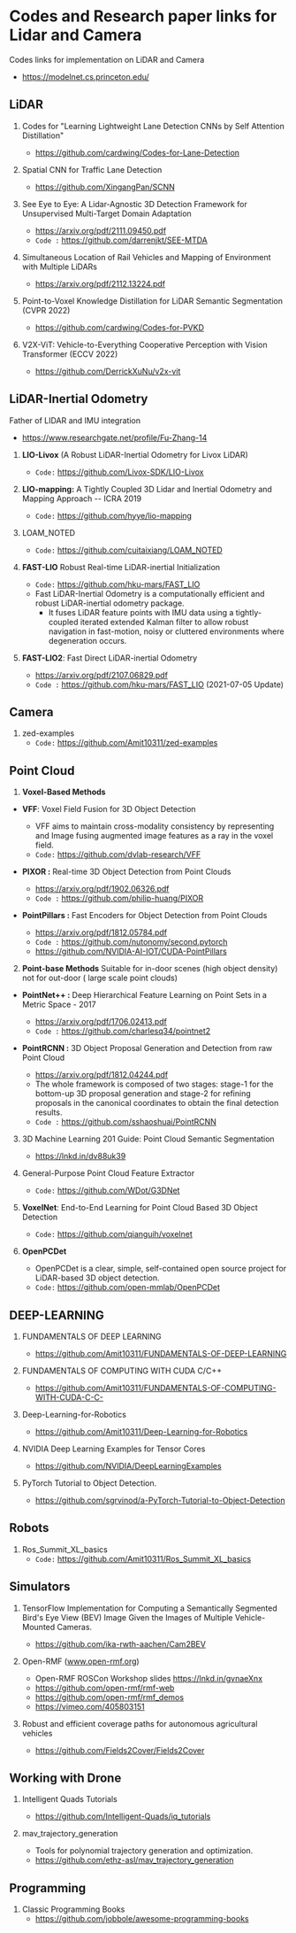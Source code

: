 # Codes and Research paper links for Lidar and Camera
Codes links for implementation on LiDAR and Camera

* https://modelnet.cs.princeton.edu/


## LiDAR

1. Codes for "Learning Lightweight Lane Detection CNNs by Self Attention Distillation" 
    * https://github.com/cardwing/Codes-for-Lane-Detection
    
2. Spatial CNN for Traffic Lane Detection 
   * https://github.com/XingangPan/SCNN 
   
3. See Eye to Eye: A Lidar-Agnostic 3D Detection Framework for Unsupervised Multi-Target Domain Adaptation
   * https://arxiv.org/pdf/2111.09450.pdf
   * `Code :` https://github.com/darrenjkt/SEE-MTDA
   
4. Simultaneous Location of Rail Vehicles and Mapping of Environment with Multiple LiDARs
   * https://arxiv.org/pdf/2112.13224.pdf 

5. Point-to-Voxel Knowledge Distillation for LiDAR Semantic Segmentation (CVPR 2022)
   * https://github.com/cardwing/Codes-for-PVKD

6. V2X-ViT: Vehicle-to-Everything Cooperative Perception with Vision Transformer (ECCV 2022)
   * https://github.com/DerrickXuNu/v2x-vit



## LiDAR-Inertial Odometry
Father of LIDAR and IMU integration  
  * https://www.researchgate.net/profile/Fu-Zhang-14

1. **LIO-Livox** (A Robust LiDAR-Inertial Odometry for Livox LiDAR)
   * `Code:` https://github.com/Livox-SDK/LIO-Livox


2. **LIO-mapping:** A Tightly Coupled 3D Lidar and Inertial Odometry and Mapping Approach --  ICRA 2019
   * `Code:` https://github.com/hyye/lio-mapping
     
     
3. LOAM_NOTED
   * `Code:` https://github.com/cuitaixiang/LOAM_NOTED

4. **FAST-LIO** Robust Real-time LiDAR-inertial Initialization 
   * `Code:` https://github.com/hku-mars/FAST_LIO
   * Fast LiDAR-Inertial Odometry is a computationally efficient and robust LiDAR-inertial odometry package. 
     * It fuses LiDAR feature points with IMU data using a tightly-coupled iterated extended Kalman filter to allow robust navigation in fast-motion, noisy or cluttered environments where degeneration occurs. 

5. **FAST-LIO2**: Fast Direct LiDAR-inertial Odometry 
   * https://arxiv.org/pdf/2107.06829.pdf 
   * `Code :` https://github.com/hku-mars/FAST_LIO  (2021-07-05 Update) 


## Camera
1. zed-examples
   * `Code:` https://github.com/Amit10311/zed-examples



## Point Cloud

1. **Voxel-Based Methods** 

* **VFF**: Voxel Field Fusion for 3D Object Detection
   * VFF aims to maintain cross-modality consistency by representing and Image fusing augmented image features as a ray in the voxel field.
   * `Code:` https://github.com/dvlab-research/VFF
   
* **PIXOR :** Real-time 3D Object Detection from Point Clouds
   * https://arxiv.org/pdf/1902.06326.pdf
   * `Code :` https://github.com/philip-huang/PIXOR

*  **PointPillars :** Fast Encoders for Object Detection from Point Clouds
   * https://arxiv.org/pdf/1812.05784.pdf
   *  `Code :` https://github.com/nutonomy/second.pytorch
   *  https://github.com/NVIDIA-AI-IOT/CUDA-PointPillars
   
2. **Point-base Methods** Suitable for in-door scenes (high object density) not for out-door ( large scale point clouds) 

* **PointNet++ :** Deep Hierarchical Feature Learning on Point Sets in a Metric Space - 2017 
   * https://arxiv.org/pdf/1706.02413.pdf
   * `Code :` https://github.com/charlesq34/pointnet2 
   
* **PointRCNN :** 3D Object Proposal Generation and Detection from raw Point Cloud  
   *  https://arxiv.org/pdf/1812.04244.pdf 
   *  The whole framework is composed of two stages: stage-1 for the bottom-up 3D proposal generation and stage-2 for refining proposals in the canonical coordinates to obtain the final detection results. 
   * `Code :` https://github.com/sshaoshuai/PointRCNN 
   
3. 3D Machine Learning 201 Guide: Point Cloud Semantic Segmentation
   * https://lnkd.in/dv88uk39 
   
4. General-Purpose Point Cloud Feature Extractor
   * `Code:` https://github.com/WDot/G3DNet
   
5. **VoxelNet**: End-to-End Learning for Point Cloud Based 3D Object Detection
   * `Code:` https://github.com/qianguih/voxelnet
 
6. **OpenPCDet**
   * OpenPCDet is a clear, simple, self-contained open source project for LiDAR-based 3D object detection.
   * `Code:` https://github.com/open-mmlab/OpenPCDet

 
## DEEP-LEARNING
1. FUNDAMENTALS OF DEEP LEARNING
   * https://github.com/Amit10311/FUNDAMENTALS-OF-DEEP-LEARNING

2. FUNDAMENTALS OF COMPUTING WITH CUDA C/C++
   * https://github.com/Amit10311/FUNDAMENTALS-OF-COMPUTING-WITH-CUDA-C-C-
 
3. Deep-Learning-for-Robotics
   * https://github.com/Amit10311/Deep-Learning-for-Robotics
  
4. NVIDIA Deep Learning Examples for Tensor Cores
   * https://github.com/NVIDIA/DeepLearningExamples

5. PyTorch Tutorial to Object Detection.
   * https://github.com/sgrvinod/a-PyTorch-Tutorial-to-Object-Detection



## Robots 
1. Ros_Summit_XL_basics
   * `Code:` https://github.com/Amit10311/Ros_Summit_XL_basics
  
    
  
## Simulators 
1. TensorFlow Implementation for Computing a Semantically Segmented Bird's Eye View (BEV) Image Given the Images of Multiple Vehicle-Mounted Cameras.
   * https://github.com/ika-rwth-aachen/Cam2BEV

2. Open-RMF (www.open-rmf.org)
   * Open-RMF ROSCon Workshop slides  https://lnkd.in/gvnaeXnx
   * https://github.com/open-rmf/rmf-web
   * https://github.com/open-rmf/rmf_demos
   * https://vimeo.com/405803151
  
3. Robust and efficient coverage paths for autonomous agricultural vehicles
   * https://github.com/Fields2Cover/Fields2Cover 

  
## Working with Drone 
1. Intelligent Quads Tutorials
   * https://github.com/Intelligent-Quads/iq_tutorials

2. mav_trajectory_generation
   * Tools for polynomial trajectory generation and optimization. 
   * https://github.com/ethz-asl/mav_trajectory_generation



## Programming 

1. Classic Programming Books
   * https://github.com/jobbole/awesome-programming-books 



